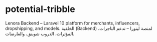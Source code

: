 # potential-tribble
Lenora Backend – Laravel 10 platform for merchants, influencers, dropshipping, and models.  الخلفية (Backend) لمنصة لينورا – تدعم التاجرات، المؤثرات، الدروب شوبنق، والعارضات.
